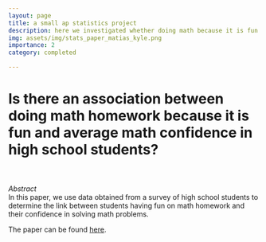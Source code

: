 ```yaml
---
layout: page
title: a small ap statistics project
description: here we investigated whether doing math because it is fun has an association with average confidence in solving math problems among high school students
img: assets/img/stats_paper_matias_kyle.png
importance: 2
category: completed

---
```


<b> <h1> Is there an association between doing math homework because it is fun and average math confidence in high school students? </h1> </b>
<br>
<br>
<i>Abstract </i>
<br>
In this paper, we use data obtained from a survey of high school students to determine the link between students having fun on math homework and their confidence in solving math problems.


<p> The paper can be found <a href="https://quadcryo.github.io/quadcryo/projectpdf/matias-relyea-kyle-hollars-math-fun-confidence-stats.pdf">here</a>.</p>


